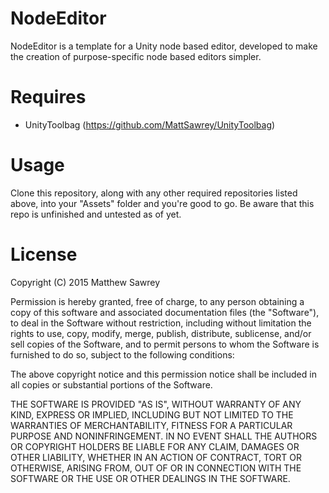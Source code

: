 # NodeEditor

NodeEditor is a template for a Unity node based editor, developed to make the creation of purpose-specific node based editors simpler. 

# Requires

- UnityToolbag (https://github.com/MattSawrey/UnityToolbag)

# Usage

Clone this repository, along with any other required repositories listed above, into your "Assets" folder and you're good to go. Be aware that this repo is unfinished and untested as of yet.

# License

Copyright (C) 2015 Matthew Sawrey

Permission is hereby granted, free of charge, to any person obtaining a copy of this software and associated documentation files (the "Software"), to deal in the Software without restriction, including without limitation the rights to use, copy, modify, merge, publish, distribute, sublicense, and/or sell copies of the Software, and to permit persons to whom the Software is furnished to do so, subject to the following conditions:

The above copyright notice and this permission notice shall be included in all copies or substantial portions of the Software.

THE SOFTWARE IS PROVIDED "AS IS", WITHOUT WARRANTY OF ANY KIND, EXPRESS OR IMPLIED, INCLUDING BUT NOT LIMITED TO THE WARRANTIES OF MERCHANTABILITY, FITNESS FOR A PARTICULAR PURPOSE AND NONINFRINGEMENT. IN NO EVENT SHALL THE AUTHORS OR COPYRIGHT HOLDERS BE LIABLE FOR ANY CLAIM, DAMAGES OR OTHER LIABILITY, WHETHER IN AN ACTION OF CONTRACT, TORT OR OTHERWISE, ARISING FROM, OUT OF OR IN CONNECTION WITH THE SOFTWARE OR THE USE OR OTHER DEALINGS IN THE SOFTWARE.
